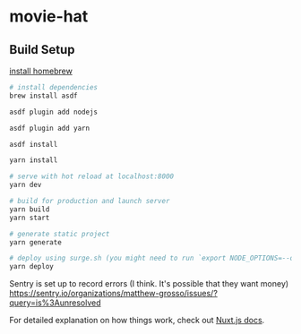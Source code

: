 # movie-hat

## Build Setup

[install homebrew](https://docs.brew.sh/Installation)

```bash
# install dependencies
brew install asdf

asdf plugin add nodejs

asdf plugin add yarn

asdf install

yarn install

# serve with hot reload at localhost:8000
yarn dev

# build for production and launch server
yarn build
yarn start

# generate static project
yarn generate

# deploy using surge.sh (you might need to run `export NODE_OPTIONS=--openssl-legacy-provider`)
yarn deploy

```

Sentry is set up to record errors (I think. It's possible that they want money)
https://sentry.io/organizations/matthew-grosso/issues/?query=is%3Aunresolved

For detailed explanation on how things work, check out [Nuxt.js docs](https://nuxtjs.org).
